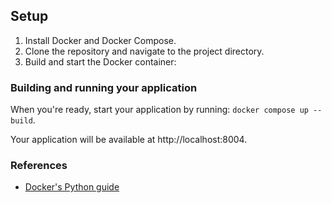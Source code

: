 ## Setup

1. Install Docker and Docker Compose.
2. Clone the repository and navigate to the project directory.
3. Build and start the Docker container:

### Building and running your application

When you're ready, start your application by running:
`docker compose up --build`.

Your application will be available at http://localhost:8004.

### References
* [Docker's Python guide](https://docs.docker.com/language/python/)